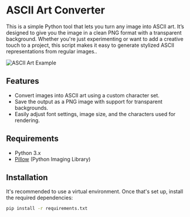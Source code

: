 # ASCII Art Converter

This is a simple Python tool that lets you turn any image into ASCII art. It’s designed to give you the image in a clean PNG format with a transparent background. Whether you're just experimenting or want to add a creative touch to a project, this script makes it easy to generate stylized ASCII representations from regular images..

![ASCII Art Example](https://github.com/mhmdyaseen/ascii-art/blob/2d70bb3dbcfe96f3632081c3935a6aa642aa04b5/ascii_art_colored.png)

## Features

* Convert images into ASCII art using a custom character set.
* Save the output as a PNG image with support for transparent backgrounds.
* Easily adjust font settings, image size, and the characters used for rendering.

## Requirements

* Python 3.x
* [Pillow](https://pypi.org/project/Pillow/) (Python Imaging Library)

## Installation

It's recommended to use a virtual environment. Once that's set up, install the required dependencies:

```bash
pip install -r requirements.txt
```

